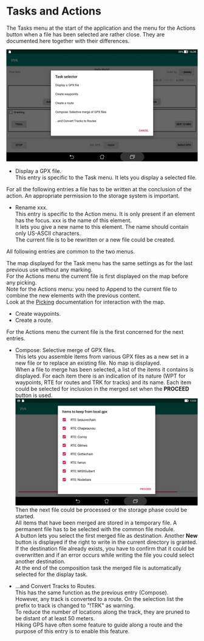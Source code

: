 # Tasks and Actions

The Tasks menu at the start of the application and the menu for
the Actions button when a file has been selected are rather close.
They are documented here together with their differences.

![Actions](Gallery/Tasks.jpg)

* Display a GPX file.  
 This entry is specific to the Task menu. It lets you display
 a selected file.

For all the following entries a file has to be written at the
conclusion of the action. An appropriate permission to the
storage system is important.

* Rename xxx.  
 This entry is specific to the Action menu. It is only present
 if an element has the focus. xxx is the name of this element.  
 It lets you give a new name to this element. The name should
 contain only US-ASCII characters.  
 The current file is to be rewritten or a new file
 could be created.

All following entries are common to the two menus.  

The map displayed for the Task menu has the same settings
as for the last previous use without any marking.   
For the Actions menu the current file is first displayed
on the map before any picking.  
Note for the Actions menu: you need to Append to the current file
to combine the new elements with the previous content.  
Look at the [Picking](Picking.md) documentation for interaction with the map.

* Create waypoints.
* Create a route.

For the Actions menu the current file is the first concerned for the
next entries.

* Compose: Selective merge of GPX files.  
 This lets you assemble items from various GPX files as a new
 set in a new file or to replace an existing file. No map is displayed.   
 When a file to merge has been selected, a list of the items
 it contains is displayed. For each item there is an indication
 of its nature (WPT for waypoints, RTE for routes and TRK for tracks)
 and its name. Each item could be selected for inclusion
 in the merged set when the **PROCEED** button is used.  
 ![Compose](Gallery/Compose.jpg)  
 Then the next file could be processed or the storage phase
 could be started.  
 All items that have been merged are stored in a temporary file.
 A permanent file has to be selected with the common file module.  
 A button lets you select the first merged file as destination.
 Another **New** button is displayed if the right to write in the current
 directory is granted.  
 If the destination file already exists, you have to confirm that it
 could be overwritten and if an error occurs while writing the file you
 could select another destination.  
 At the end of the composition task the merged file is automatically
 selected for the display task.
 
* ...and Convert Tracks to Routes.  
This has the same function as the previous entry (Compose).  
However, any track is converted to a route. On the selection list
the prefix to track is changed to "!TRK" as warning.  
To reduce the number of locations along the track, they are pruned
to be distant of at least 50 meters.  
Hiking GPS have often some feature to guide along a route and the
purpose of this entry is to enable this feature.

 

 
